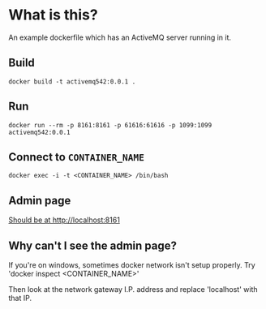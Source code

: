 # What is this?
An example dockerfile which has an ActiveMQ server running in it.

## Build
`docker build -t activemq542:0.0.1 .`

## Run
`docker run --rm -p 8161:8161 -p 61616:61616 -p 1099:1099 activemq542:0.0.1`

## Connect to `CONTAINER_NAME`
`docker exec -i -t <CONTAINER_NAME> /bin/bash`

## Admin page
[Should be at http://localhost:8161](http://localhost:8161)

## Why can't I see the admin page?
If you're on windows, sometimes docker network isn't setup properly. Try 'docker inspect <CONTAINER_NAME>'

Then look at the network gateway I.P. address and replace 'localhost' with that IP.